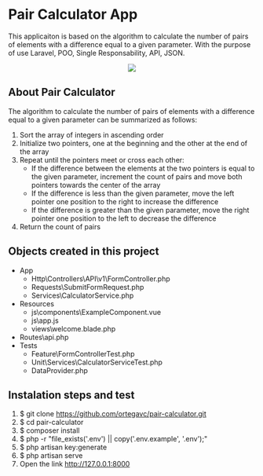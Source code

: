 # Pair Calculator App

This applicaiton is based on the algorithm to calculate the number of pairs of elements with a difference equal to a given parameter. With the purpose of use Laravel, POO, Single Responsability, API, JSON.

<p align="center"><a href="#" target="_blank"><img src="https://www.codibros.com/demo_screen_shots/pairs_calculator_web_app_screen_shot.png"></a></p>

## About Pair Calculator
The algorithm to calculate the number of pairs of elements with a difference equal to a given parameter can be summarized as follows:
1. Sort the array of integers in ascending order
2. Initialize two pointers, one at the beginning and the other at the end of the array
3. Repeat until the pointers meet or cross each other:
   * If the difference between the elements at the two pointers is equal to the given parameter, increment the count of pairs and move both pointers towards the center of the array
   * If the difference is less than the given parameter, move the left pointer one position to the right to increase the difference
   * If the difference is greater than the given parameter, move the right pointer one position to the left to decrease the difference
4. Return the count of pairs

## Objects created in this project
- App
    - Http\Controllers\API\v1\FormController.php
    - Requests\SubmitFormRequest.php
    - Services\CalculatorService.php
- Resources
    - js\components\ExampleComponent.vue
    - js\app.js 
    - views\welcome.blade.php
- Routes\api.php
- Tests
    - Feature\FormControllerTest.php
    - Unit\Services\CalculatorServiceTest.php
    - DataProvider.php

## Instalation steps and test
1. $ git clone https://github.com/ortegavc/pair-calculator.git
2. $ cd  pair-calculator
3. $ composer install
4. $ php -r "file_exists('.env') || copy('.env.example', '.env');"
5. $ php artisan key:generate
6. $ php artisan serve
7. Open the link http://127.0.0.1:8000